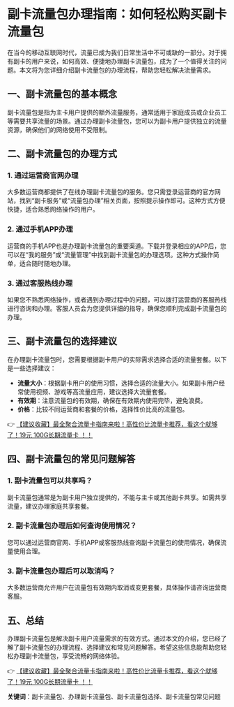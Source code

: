 # 副卡流量包办理指南：如何轻松购买副卡流量包

在当今的移动互联网时代，流量已成为我们日常生活中不可或缺的一部分。对于拥有副卡的用户来说，如何高效、便捷地办理副卡流量包，成为了一个值得关注的问题。本文将为您详细介绍副卡流量包的办理流程，帮助您轻松解决流量需求。

## 一、副卡流量包的基本概念

副卡流量包是指为主卡用户提供的额外流量服务，通常适用于家庭成员或企业员工等需要共享流量的场景。通过办理副卡流量包，您可以为副卡用户提供独立的流量资源，确保他们的网络使用不受限制。

## 二、副卡流量包的办理方式

### 1. 通过运营商官网办理

大多数运营商都提供了在线办理副卡流量包的服务。您只需登录运营商的官方网站，找到“副卡服务”或“流量包办理”相关页面，按照提示操作即可。这种方式方便快捷，适合熟悉网络操作的用户。

### 2. 通过手机APP办理

运营商的手机APP也是办理副卡流量包的重要渠道。下载并登录相应的APP后，您可以在“我的服务”或“流量管理”中找到副卡流量包的办理选项。这种方式操作简单，适合随时随地办理。

### 3. 通过客服热线办理

如果您不熟悉网络操作，或者遇到办理过程中的问题，可以拨打运营商的客服热线进行咨询和办理。客服人员会为您提供详细的指导，确保您顺利完成副卡流量包的办理。

## 三、副卡流量包的选择建议

在办理副卡流量包时，您需要根据副卡用户的实际需求选择合适的流量套餐。以下是一些选择建议：

- **流量大小**：根据副卡用户的使用习惯，选择合适的流量大小。如果副卡用户经常使用视频、游戏等高流量应用，建议选择大流量套餐。
- **有效期**：注意流量包的有效期，确保在有效期内使用完毕，避免浪费。
- **价格**：比较不同运营商和套餐的价格，选择性价比高的流量包。

👉 [【建议收藏】最全聚合流量卡指南来啦！高性价比流量卡推荐，看这个就够了！19元 100G长期流量卡 ！！](https://bit.ly/Liuliangka)

## 四、副卡流量包的常见问题解答

### 1. 副卡流量包可以共享吗？

副卡流量包通常是为副卡用户独立提供的，不能与主卡或其他副卡共享。如需共享流量，建议办理家庭共享套餐。

### 2. 副卡流量包办理后如何查询使用情况？

您可以通过运营商官网、手机APP或客服热线查询副卡流量包的使用情况，确保流量使用合理。

### 3. 副卡流量包办理后可以取消吗？

大多数运营商允许用户在流量包有效期内取消或变更套餐，具体操作请咨询运营商客服。

## 五、总结

办理副卡流量包是解决副卡用户流量需求的有效方式。通过本文的介绍，您已经了解了副卡流量包的办理流程、选择建议和常见问题解答。希望这些信息能帮助您轻松办理副卡流量包，享受流畅的网络体验。

👉 [【建议收藏】最全聚合流量卡指南来啦！高性价比流量卡推荐，看这个就够了！19元 100G长期流量卡 ！！](https://bit.ly/Liuliangka)

**关键词**：副卡流量包、办理副卡流量包、副卡流量包选择、副卡流量包常见问题